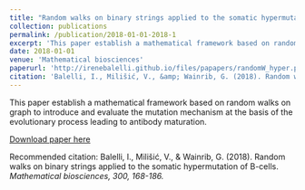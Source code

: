 ```yaml
---
title: "Random walks on binary strings applied to the somatic hypermutation of B-cells"
collection: publications
permalink: /publication/2018-01-01-2018-1
excerpt: 'This paper establish a mathematical framework based on random walks on graph to introduce and evaluate the mutation mechanism at the basis of the evolutionary process leading to antibody maturation.'
date: 2018-01-01
venue: 'Mathematical biosciences'
paperurl: 'http://irenebalelli.github.io/files/papapers/randomW_hyper.pdf'
citation: 'Balelli, I., Milišić, V., &amp; Wainrib, G. (2018). Random walks on binary strings applied to the somatic hypermutation of B-cells. <i>Mathematical biosciences<i>, 300, 168-186.'
---
```

This paper establish a mathematical framework based on random walks on graph to introduce and evaluate the mutation mechanism at the basis of the evolutionary process leading to antibody maturation.

[Download paper here](http://irenebalelli.github.io/files/papapers/randomW_hyper.pdf)

Recommended citation: Balelli, I., Milišić, V., & Wainrib, G. (2018). Random walks on binary strings applied to the somatic hypermutation of B-cells. <i>Mathematical biosciences<i>, 300, 168-186.